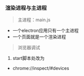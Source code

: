 ### 渲染进程与主进程
> 主进程：main.js
+ 一个electron应用只有一个主进程
+ 一个页面就是一个渲染进程


> 浏览器调试
1. start脚本处改为
+ chrome://inspect/#devices